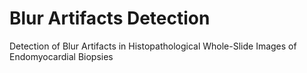 # Blur Artifacts Detection 
Detection of Blur Artifacts in Histopathological Whole-Slide Images of Endomyocardial Biopsies

